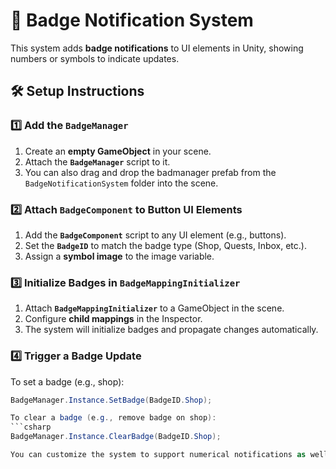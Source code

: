 # 🎯 Badge Notification System

This system adds **badge notifications** to UI elements in Unity, showing numbers or symbols to indicate updates.

## 🛠️ Setup Instructions

### 1️⃣ Add the `BadgeManager`
1. Create an **empty GameObject** in your scene.
2. Attach the **`BadgeManager`** script to it.
3. You can also drag and drop the badmanager prefab from the `BadgeNotificationSystem` folder into the scene.

### 2️⃣ Attach `BadgeComponent` to Button UI Elements
1. Add the **`BadgeComponent`** script to any UI element (e.g., buttons).
2. Set the **`BadgeID`** to match the badge type (Shop, Quests, Inbox, etc.).
3. Assign a **symbol image** to the image variable.

### 3️⃣ Initialize Badges in `BadgeMappingInitializer`
1. Attach **`BadgeMappingInitializer`** to a GameObject in the scene.
2. Configure **child mappings** in the Inspector.
3. The system will initialize badges and propagate changes automatically.

### 4️⃣ Trigger a Badge Update
To set a badge (e.g., shop):
```csharp
BadgeManager.Instance.SetBadge(BadgeID.Shop);

To clear a badge (e.g., remove badge on shop):
```csharp
BadgeManager.Instance.ClearBadge(BadgeID.Shop);

You can customize the system to support numerical notifications as well by modifying the BadgeType enum to include more types of badges. 

